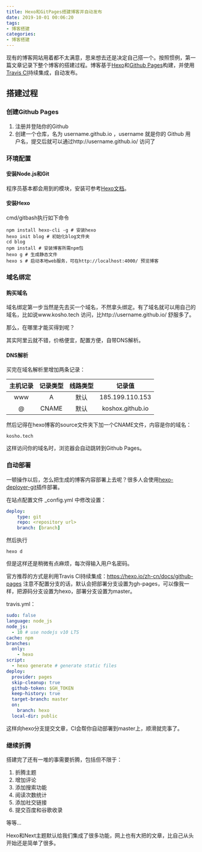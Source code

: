 ```yaml
---
title: Hexo和GitPages搭建博客并自动发布
date: 2019-10-01 00:06:20
tags: 
- 博客搭建
categories:
- 博客搭建
---
```


现有的博客网站用着都不太满意，思来想去还是决定自己搭一个。按照惯例，第一篇文章记录下整个博客的搭建过程。博客基于[Hexo](https://hexo.io/zh-cn/docs/)和[Github Pages](https://pages.github.com)构建，并使用[Travis CI](https://www.travis-ci.org)持续集成，自动发布。

<!-- more -->

## 搭建过程

### 创建Github Pages

1. 注册并登陆你的Github
2. 创建一个仓库，名为 username.github.io ，username 就是你的 Github 用户名，提交后就可以通过http://username.github.io/ 访问了

### 环境配置
#### 安装Node.js和Git

程序员基本都会用到的模块，安装可参考[Hexo文档](https://hexo.io/zh-cn/docs/)。

#### 安装Hexo

cmd/gitbash执行如下命令

```shell
npm install hexo-cli -g # 安装hexo
hexo init blog # 初始化blog文件夹
cd blog
npm install # 安装博客所需npm包
hexo g # 生成静态文件
hexo s # 启动本地web服务，可在http://localhost:4000/ 预览博客
```

### 域名绑定

#### 购买域名

域名绑定第一步当然是先去买一个域名，不然拿头绑定。有了域名就可以用自己的域名，比如说www.kosho.tech 访问，比http://username.github.io/ 舒服多了。

那么，在哪里才能买得到呢？

其实阿里云就不错，价格便宜，配置方便，自带DNS解析。

#### DNS解析

买完在域名解析里增加两条记录：

| 主机记录 | 记录类型 | 线路类型 |      记录值      |
| :------: | :------: | :------: | :--------------: |
|   www    |    A     |   默认   | 185.199.110.153  |
|    @     |  CNAME   |   默认   | koshox.github.io |

然后记得在hexo博客的source文件夹下加一个CNAME文件，内容是你的域名：

```
kosho.tech
```

这样访问你的域名时，浏览器会自动跳转到Github Pages。

### 自动部署

一顿操作以后，怎么把生成的博客内容部署上去呢？很多人会使用[hexo-deployer-git](https://github.com/hexojs/hexo-deployer-git)插件部署。

在站点配置文件 _config.yml 中修改设置：

```yaml
deploy:  
	type: git
	repo: <repository url>
	branch: [branch]
```

然后执行

```shell
hexo d
```

但是这样还是稍微有点麻烦，每次得输入用户名密码。

官方推荐的方式是利用Travis CI持续集成：https://hexo.io/zh-cn/docs/github-pages
注意不配置分支的话，默认会把部署分支设置为gh-pages，可以像我一样，把源码分支设置为hexo，部署分支设置为master。

travis.yml：

```yaml
sudo: false
language: node_js
node_js:
  - 10 # use nodejs v10 LTS
cache: npm
branches:
  only:
    - hexo
script:
  - hexo generate # generate static files
deploy:
  provider: pages
  skip-cleanup: true
  github-token: $GH_TOKEN
  keep-history: true
  target-branch: master
  on:
    branch: hexo
  local-dir: public
```
这样向hexo分支提交文章，CI会帮你自动部署到master上，顺滑就完事了。

### 继续折腾

搭建完了还有一堆的事需要折腾，包括但不限于：

1. 折腾主题
2. 增加评论
3. 添加搜索功能
4. 阅读次数统计
5. 添加社交链接
6. 提交百度和谷歌收录

等等...

Hexo和Next主题默认给我们集成了很多功能，网上也有大把的文章，比自己从头开始还是简单了很多。





